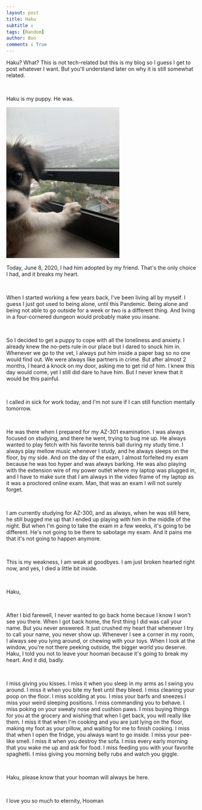 ```yaml
---
layout: post
title: Haku
subtitle :
tags: [Random]
author: Bon
comments : True
---
```


Haku? What? This is not tech-related but this is my blog so I guess I get to post whatever I want. But you'll understand later on why it is still somewhat related.

<br>

Haku is my puppy. He was. 

<img src="/assets/img/haku.jpg" alt="Haku" style="width: 300px;">

<br>

Today, June 8, 2020, I had him adopted by my friend. That's the only choice I had, and it breaks my heart.

<br>

When I started working a few years back, I've been living all by myself. I guess I just got used to being alone, until this Pandemic. Being alone and being not able to go outside for a week or two is a different thing. And living in a four-cornered dungeon would probably make you insane.

<br>

So I decided to get a puppy to cope with all the loneliness and anxiety. I already knew the no-pets rule in our place but I dared to snuck him in. Whenever we go to the vet, I always put him inside a paper bag so no one would find out. We were always like partners in crime. But after almost 2 months, I heard a knock on my door, asking me to get rid of him. I knew this day would come, yet I still did dare to have him. But I never knew that it would be this painful.

<br>

I called in sick for work today, and I'm not sure if I can still function mentally tomorrow.

<br>

He was there when I prepared for my AZ-301 examination. I was always focused on studying, and there he went, trying to bug me up. He always wanted to play fetch with his favorite tennis ball during my study time. I always play mellow music whenever I study, and he always sleeps on the floor, by my side. And on the day of the exam, I almost forfeited my exam because he was too hyper and was always barking. He was also playing with the extension wire of my power outlet where my laptop was plugged in, and I have to make sure that I am always in the video frame of my laptop as it was a proctored online exam. Man, that was an exam I will not surely forget.

<br>

I am currently studying for AZ-300, and as always, when he was still here, he still bugged me up that I ended up playing with him in the middle of the night. But when I'm going to take the exam in a few weeks, it's going to be different. He's not going to be there to sabotage my exam. And it pains me that it's not going to happen anymore.

<br>

This is my weakness, I am weak at goodbyes. I am just broken hearted right now, and yes, I died a little bit inside.

<br>

Haku,

<br>

After I bid farewell, I never wanted to go back home becaue I know I won't see you there. When I got back home, the first thing I did was call your name. But you never answered. It just crushed my heart that whenever I try to call your name, you never show up. Whenever I see a corner in my room, I always see you lying around, or chewing with your toys. When I look at the window, you're not there peeking outside, the bigger world you deserve. Haku, I told you not to leave your hooman because it's going to break my heart. And it did, badly.

<br>

I miss giving you kisses. I miss it when you sleep in my arms as I swing you around. I miss it when you bite my feet until they bleed. I miss cleaning your poop on the floor. I miss scolding at you. I miss your barfs and sneezes.I miss your weird sleeping positions. I miss commanding you to behave. I miss poking on your sweaty nose and cushion paws. I miss buying things for you at the grocery and wishing that when I get back, you will really like them. I miss it that when I'm cooking and you are just lying on the floor, making my foot as your pillow, and waiting for me to finish cooking. I miss that when I open the fridge, you always want to go inside. I miss your pee-like smell. I miss it when you destroy the sofa. I miss every early morning that you wake me up and ask for food. I miss feeding you with your favorite spaghetti. I miss giving you morning belly rubs and watch you giggle.

<br>

Haku, please know that your hooman will always be here. 

<br>

I love you so much to eternity,
Hooman






